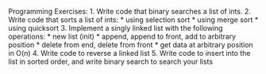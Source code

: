 Programming Exercises:
	1. Write code that binary searches a list of ints.
	2. Write code that sorts a list of ints:
		* using selection sort
		* using merge sort
		* using quicksort
	3. Implement a singly linked list with the following operations:
		* new list (init)
		* append, append to front, add to arbitrary position
		* delete from end, delete from front
		* get data at arbitrary position in O(n)
	4. Write code to reverse a linked list
	5. Write code to insert into the list in sorted order, and write binary search to search your lists
